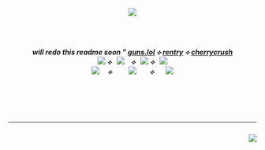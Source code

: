   <h4 align="center">                                                                                                                                                                                                                                                                               
<br>
</h4>
<h5 align="center">
<a href="https://rentry.co/menuscreen/"><img src="https://github.com/user-attachments/assets/8bc6d50b-6fb2-4aba-a06e-835463a41c4c"></img></a>
<br></br>
<br></br>

will redo this readme soon " <a href="https://guns.lol/koga">guns.lol</a> ⟡ <a href="https://rentry.co/thug">rentry</a> ⟡ <a href="https://rentry.co/cherrytears">cherrycrush</a>
 <br><a href="https://rentry.co/genjo"><img src="https://github.com/user-attachments/assets/77792d12-6604-439a-9f63-8f6072d5f390"></img></a> ⟡⠀<a href="https://rentry.co/menuscreen"><img src="https://github.com/user-attachments/assets/cc4829b9-a376-4163-8dab-03e400c56b29"></img></a>ㅤ⟡⠀<a href="https://toji.atabook.org/"><img src="https://github.com/user-attachments/assets/4d16de8a-cfa9-43f0-b5aa-d8e4bf2ddcf5"></img></a> ⟡⠀<a href="https://rentry.co/crushesdni"><img src="https://github.com/user-attachments/assets/4b59c5c4-5db1-42fe-8f1e-f403daedf527"></img></a><br>
<a href="https://retrospring.net/@florentino"><img src="https://github.com/user-attachments/assets/0a3dcf42-1031-4cff-9631-c80072a8004c"></img></a> ㅤ⟡⠀⠀ㅤ<a href="https://sptfy.com/cherrycrush"><img src="https://github.com/user-attachments/assets/e074cdf4-b014-423f-9d41-34784775f7ca"></img></a> ㅤ⠀⟡ㅤ⠀<a href="https://sptfy.com/accardi"><img src="https://github.com/user-attachments/assets/825cfa8c-ee36-42d3-b894-3f27674f368a"></img></a><br>

<br>

<br></br>
<hr></hr>
<h4 align="right">
  <img src="https://komarev.com/ghpvc/?username=tojifg&color=c895b8&style=for-the-badge&label=UKE+COUNT&base=1000000000">
</h4>
